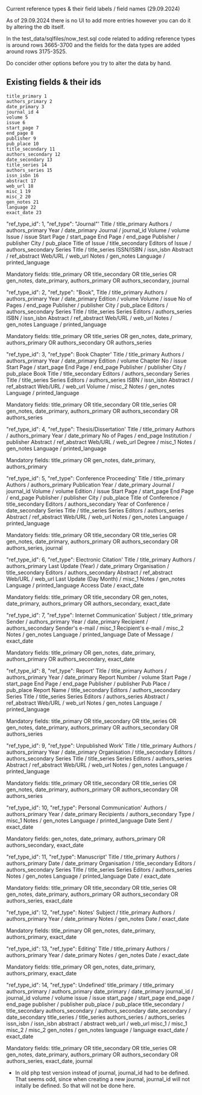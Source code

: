 Current reference types & their field labels / field names (29.09.2024)

As of 29.09.2024 there is no UI to add more entries however you can do it by altering the db itself.

In the test_data/sqlfiles/now_test.sql code related to adding reference types is around rows 3665-3700 and the fields for the data types are added around rows 3175-3525.

Do concider other options before you try to alter the data by hand.

## Existing fields & their ids
    title_primary 1
    authors_primary 2
    date_primary 3
    journal_id 4
    volume 5
    issue 6
    start_page 7
    end_page 8
    publisher 9
    pub_place 10
    title_secondary 11
    authors_secondary 12
    date_secondary 13
    title_series 14
    authors_series 15
    issn_isbn 16
    abstract 17
    web_url 18
    misc_1 19
    misc_2 20
    gen_notes 21
    language 22
    exact_date 23

"ref_type_id": 1, "ref_type": "Journal"'
    Title / title_primary
    Authors / authors_primary
    Year / date_primary
    Journal / journal_id
    Volume / volume
    Issue / issue
    Start Page / start_page
    End Page / end_page
    Publisher / publisher
    City / pub_place
    Title of Issue / title_secondary
    Editors of Issue / authors_secondary
    Series Title / title_series
    ISSN/ISBN / issn_isbn
    Abstract / ref_abstract
    Web/URL / web_url
    Notes / gen_notes
    Language / printed_language

Mandatory fields: title_primary OR title_secondary OR title_series OR gen_notes, date_primary, authors_primary OR authors_secondary, journal

"ref_type_id": 2, "ref_type": "Book",
    Title / title_primary
    Authors / authors_primary
    Year / date_primary
    Edition / volume
    Volume / issue
    No of Pages / end_page
    Publisher / publisher
    City / pub_place
    Editors / authors_secondary
    Series Title / title_series
    Series Editors / authors_series
    ISBN / issn_isbn
    Abstract / ref_abstract
    Web/URL / web_url
    Notes / gen_notes
    Language / printed_language

Mandatory fields: title_primary OR title_series OR gen_notes, date_primary, authors_primary OR authors_secondary OR authors_series

"ref_type_id": 3, "ref_type": Book Chapter'
    Title / title_primary
    Authors / authors_primary
    Year / date_primary
    Edition / volume
    Chapter No / issue
    Start Page / start_page
    End Page / end_page
    Publisher / publisher
    City / pub_place
    Book Title / title_secondary
    Editors / authors_secondary
    Series Title / title_series
    Series Editors / authors_series
    ISBN / issn_isbn
    Abstract / ref_abstract
    Web/URL / web_url
    Volume / misc_2
    Notes / gen_notes
    Language / printed_language

Mandatory fields: title_primary OR title_secondary OR title_series OR gen_notes, date_primary, authors_primary OR authors_secondary OR authors_series

"ref_type_id": 4, "ref_type": Thesis/Dissertation'
    Title / title_primary
    Authors / authors_primary
    Year / date_primary
    No of Pages / end_page
    Institution / publisher
    Abstract / ref_abstract
    Web/URL / web_url
    Degree / misc_1
    Notes / gen_notes
    Language / printed_language

Mandatory fields: title_primary OR gen_notes, date_primary, authors_primary

"ref_type_id": 5, "ref_type": Conference Proceeding'
    Title / title_primary
    Authors / authors_primary
    Publication Year / date_primary
    Journal / journal_id
    Volume / volume
    Edition / issue
    Start Page / start_page
    End Page / end_page
    Publisher / publisher
    City / pub_place
    Title of Conference / title_secondary
    Editors / authors_secondary
    Year of Conference / date_secondary
    Series Title / title_series
    Series Editors / authors_series
    Abstract / ref_abstract
    Web/URL / web_url
    Notes / gen_notes
    Language / printed_language

Mandatory fields: title_primary OR title_secondary OR title_series OR gen_notes, date_primary, authors_primary OR authors_secondary OR authors_series, journal

"ref_type_id": 6, "ref_type": Electronic Citation'
    Title / title_primary
    Authors / authors_primary
    Last Update (Year) / date_primary
    Organisation / title_secondary
    Editors / authors_secondary
    Abstract / ref_abstract
    Web/URL / web_url
    Last Update (Day Month) / misc_1
    Notes / gen_notes
    Language / printed_language
    Access Date / exact_date

Mandatory fields: title_primary OR title_secondary OR gen_notes, date_primary, authors_primary OR authors_secondary, exact_date

"ref_type_id": 7, "ref_type": Internet Communication'
    Subject / title_primary
    Sender / authors_primary
    Year / date_primary
    Recipient / authors_secondary
    Sender's e-mail / misc_1
    Recipient's e-mail / misc_2
    Notes / gen_notes
    Language / printed_language
    Date of Message / exact_date

Mandatory fields: title_primary OR gen_notes, date_primary, authors_primary OR authors_secondary, exact_date

"ref_type_id": 8, "ref_type": Report'
    Title / title_primary
    Authors / authors_primary
    Year / date_primary
    Report Number / volume
    Start Page / start_page
    End Page / end_page
    Publisher / publisher
    Pub Place / pub_place
    Report Name / title_secondary
    Editors / authors_secondary
    Series Title / title_series
    Series Editors / authors_series
    Abstract / ref_abstract
    Web/URL / web_url
    Notes / gen_notes
    Language / printed_language

Mandatory fields: title_primary OR title_secondary OR title_series OR gen_notes, date_primary, authors_primary OR authors_secondary OR authors_series

"ref_type_id": 9, "ref_type": Unpublished Work'
    Title / title_primary
    Authors / authors_primary
    Year / date_primary
    Organisation / title_secondary
    Editors / authors_secondary
    Series Title / title_series
    Series Editors / authors_series
    Abstract / ref_abstract
    Web/URL / web_url
    Notes / gen_notes
    Language / printed_language

Mandatory fields: title_primary OR title_secondary OR title_series OR gen_notes, date_primary, authors_primary OR authors_secondary OR authors_series

"ref_type_id": 10, "ref_type": Personal Communication'
    Authors / authors_primary
    Year / date_primary
    Recipients / authors_secondary
    Type / misc_1
    Notes / gen_notes
    Language / printed_language
    Date Sent / exact_date

Mandatory fields: gen_notes, date_primary, authors_primary OR authors_secondary, exact_date

"ref_type_id": 11, "ref_type": Manuscript'
    Title / title_primary
    Authors / authors_primary
    Date / date_primary
    Organisation / title_secondary
    Editors / authors_secondary
    Series Title / title_series
    Series Editors / authors_series
    Notes / gen_notes
    Language / printed_language
    Date / exact_date

Mandatory fields: title_primary OR title_secondary OR title_series OR gen_notes, date_primary, authors_primary OR authors_secondary OR authors_series, exact_date

"ref_type_id": 12, "ref_type": Notes'
    Subject / title_primary
    Authors / authors_primary
    Year / date_primary
    Notes / gen_notes
    Date / exact_date

Mandatory fields: title_primary OR gen_notes, date_primary, authors_primary, exact_date

"ref_type_id": 13, "ref_type": Editing'
    Title / title_primary
    Authors / authors_primary
    Year / date_primary
    Notes / gen_notes
    Date / exact_date

Mandatory fields: title_primary OR gen_notes, date_primary, authors_primary, exact_date

"ref_type_id": 14, "ref_type": Undefined'
    title_primary / title_primary
    authors_primary / authors_primary
    date_primary / date_primary
    journal_id / journal_id
    volume / volume
    issue / issue
    start_page / start_page
    end_page / end_page
    publisher / publisher
    pub_place / pub_place
    title_secondary / title_secondary
    authors_secondary / authors_secondary
    date_secondary / date_secondary
    title_series / title_series
    authors_series / authors_series
    issn_isbn / issn_isbn
    abstract / abstract
    web_url / web_url
    misc_1 / misc_1
    misc_2 / misc_2
    gen_notes / gen_notes
    language / language
    exact_date / exact_date

Mandatory fields: title_primary OR title_secondary OR title_series OR gen_notes, date_primary, authors_primary OR authors_secondary OR authors_series, exact_date, journal
* In old php test version instead of journal, journal_id had to be defined. That seems odd, since when creating a new journal, journal_id will not initally be defined. So that will not be done here.